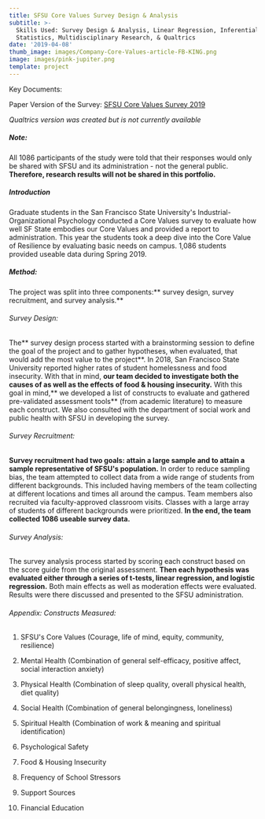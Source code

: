 ```yaml
---
title: SFSU Core Values Survey Design & Analysis
subtitle: >-
  Skills Used: Survey Design & Analysis, Linear Regression, Inferential
  Statistics, Multidisciplinary Research, & Qualtrics
date: '2019-04-08'
thumb_image: images/Company-Core-Values-article-FB-KING.png
image: images/pink-jupiter.png
template: project
---
```

Key Documents:

Paper Version of the Survey: [SFSU Core Values Survey 2019](https://drive.google.com/file/d/1GiW7ZyTcj8ZD8Qed\_4UtMAOmeF_zzVTX/view?usp=sharing)

*Qualtrics version was created but is not currently available*

##### Note:

All 1086 participants of the study were told that their responses would only be shared with SFSU and its administration - not the general public. **Therefore, research results will not be shared in this portfolio.**

##### Introduction

Graduate students in the San Francisco State University's Industrial-Organizational Psychology conducted a Core Values survey to evaluate how well SF State embodies our Core Values and provided a report to administration. This year the students took a deep dive into the Core Value of Resilience by evaluating basic needs on campus. 1,086 students provided useable data during Spring 2019.

##### Method:

The project was split into three components:\*\* survey design, survey recruitment, and survey analysis.\*\*

###### Survey Design:

The\*\* survey design process started with a brainstorming session to define the goal of the project and to gather hypotheses, when evaluated, that would add the most value to the project\*\*. In 2018, San Francisco State University reported higher rates of student homelessness and food insecurity.  With that in mind, **our team decided to investigate both the causes of as well as the effects of food & housing insecurity.** With this goal in mind,\*\* we developed a list of constructs to evaluate and gathered pre-validated assessment tools\*\* (from academic literature) to measure each construct. We also consulted with the department of social work and public health with SFSU in developing the survey.

###### Survey Recruitment:

**Survey recruitment had two goals: attain a large sample and to attain a sample representative of SFSU's population.** In order to reduce sampling bias, the team attempted to collect data from a wide range of students from different backgrounds. This included having members of the team collecting at different locations and times all around the campus. Team members also recruited via faculty-approved classroom visits. Classes with a large array of students of different backgrounds were prioritized.  **In the end, the team collected 1086 useable survey data.**

###### Survey Analysis:

The survey analysis process started by scoring each construct based on the score guide from the original assessment. **Then each hypothesis was evaluated either through a series of t-tests, linear regression, and logistic regression.** Both main effects as well as moderation effects were evaluated. Results were there discussed and presented to the SFSU administration.

###### Appendix: Constructs Measured:

1.  SFSU's Core Values (Courage, life of mind, equity, community, resilience)

2.  Mental Health (Combination of general self-efficacy, positive affect, social interaction anxiety)

3.  Physical Health (Combination of sleep quality, overall physical health, diet quality)

4.  Social Health (Combination of general belongingness, loneliness)

5.  Spiritual Health (Combination of work & meaning and spiritual identification)

6.  Psychological Safety

7.  Food & Housing Insecurity

8.  Frequency of School Stressors

9.  Support Sources

10. Financial Education
